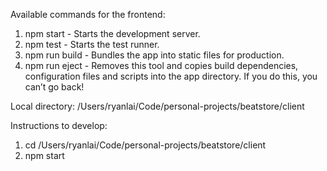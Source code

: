 
Available commands for the frontend:

1. npm start - Starts the development server.
2. npm test - Starts the test runner.
3. npm run build - Bundles the app into static files for production.
4. npm run eject - Removes this tool and copies build dependencies, configuration files and scripts into the app directory. If you do this, you can’t go back!

Local directory:
/Users/ryanlai/Code/personal-projects/beatstore/client

Instructions to develop:
1. cd /Users/ryanlai/Code/personal-projects/beatstore/client
2. npm start
